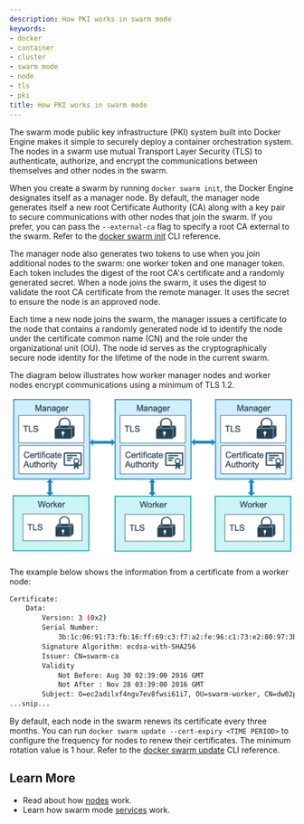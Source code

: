 ```yaml
---
description: How PKI works in swarm mode
keywords:
- docker
- container
- cluster
- swarm mode
- node
- tls
- pki
title: How PKI works in swarm mode
---
```


The swarm mode public key infrastructure (PKI) system built into Docker Engine
makes it simple to securely deploy a container orchestration system. The nodes
in a swarm use mutual Transport Layer Security (TLS) to authenticate, authorize,
and encrypt the communications between themselves and other nodes in the swarm.

When you create a swarm by running `docker swarm init`, the Docker Engine
designates itself as a manager node. By default, the manager node generates
itself a new root Certificate Authority (CA) along with a key pair to secure
communications with other nodes that join the swarm. If you prefer, you can pass
the `--external-ca` flag to specify a root CA external to the swarm. Refer to
the [docker swarm init](../../reference/commandline/swarm_init.md) CLI
reference.

The manager node also generates two tokens to use when you join additional nodes
to the swarm: one worker token and one manager token. Each token includes the
digest of the root CA's certificate and a randomly generated secret. When a node
joins the swarm, it uses the digest to validate the root CA certificate from the
remote manager. It uses the secret to ensure the node is an approved node.

Each time a new node joins the swarm, the manager issues a certificate to the
node that contains a randomly generated node id to identify the node under the
certificate common name (CN) and the role under the organizational unit (OU).
The node id serves as the cryptographically secure node identity for the
lifetime of the node in the current swarm.

The diagram below illustrates how worker manager nodes and worker nodes encrypt
communications using a minimum of TLS 1.2.

![tls diagram](../images/tls.png)


The example below shows the information from a certificate from a worker node:

```bash
Certificate:
    Data:
        Version: 3 (0x2)
        Serial Number:
            3b:1c:06:91:73:fb:16:ff:69:c3:f7:a2:fe:96:c1:73:e2:80:97:3b
        Signature Algorithm: ecdsa-with-SHA256
        Issuer: CN=swarm-ca
        Validity
            Not Before: Aug 30 02:39:00 2016 GMT
            Not After : Nov 28 03:39:00 2016 GMT
        Subject: O=ec2adilxf4ngv7ev8fwsi61i7, OU=swarm-worker, CN=dw02poa4vqvzxi5c10gm4pq2g
...snip...
```

By default, each node in the swarm renews its certificate every three months.
You can run `docker swarm update --cert-expiry <TIME PERIOD>` to configure the
frequency for nodes to renew their certificates. The minimum rotation value is 1
hour. Refer to the [docker swarm update](../../reference/commandline/swarm_update.md)
CLI reference.

## Learn More

* Read about how [nodes](nodes.md) work.
* Learn how swarm mode [services](services.md) work.
